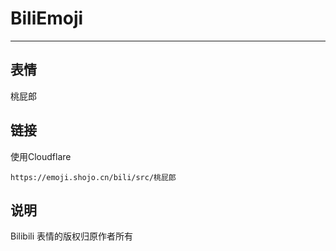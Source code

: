 # BiliEmoji
---
## 表情
桃屁郎
## 链接
使用Cloudflare
```
https://emoji.shojo.cn/bili/src/桃屁郎
```
## 说明
Bilibili 表情的版权归原作者所有
